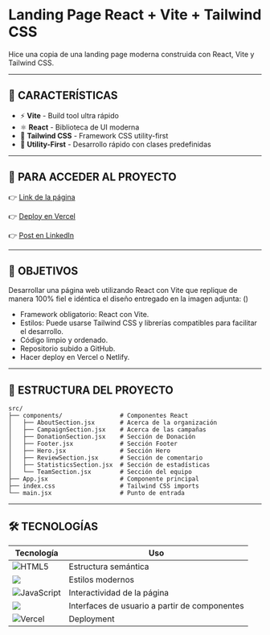 # Landing Page React + Vite + Tailwind CSS

Hice una copia de una landing page moderna construida con React, Vite y Tailwind CSS.

---

## 🚀 CARACTERÍSTICAS

- ⚡ **Vite** - Build tool ultra rápido
- ⚛️ **React** - Biblioteca de UI moderna
- 🎨 **Tailwind CSS** - Framework CSS utility-first
- 🎯 **Utility-First** - Desarrollo rápido con clases predefinidas

---

## 🔗 PARA ACCEDER AL PROYECTO

👉 [Link de la página](https://curso-fullstack-tp-final-2-la-git-47c4a4-laura-brnichs-projects.vercel.app/ )

👉 [Deploy en Vercel](https://vercel.com/laura-brnichs-projects/curso-fullstack-tp-final-2-landing-page-copy/9amvJvGjYnHzPVCXCpKQLqV1HzNc)

👉 [Post en LinkedIn]()

---

## 🎯 OBJETIVOS

Desarrollar una página web utilizando React con Vite que replique de manera 100% fiel e idéntica el diseño entregado en la imagen adjunta: ()

- Framework obligatorio: React con Vite.
- Estilos: Puede usarse Tailwind CSS y librerías compatibles para facilitar el desarrollo.
- Código limpio y ordenado.
- Repositorio subido a GitHub.
- Hacer deploy en Vercel o Netlify.

---

## 📁 ESTRUCTURA DEL PROYECTO

```
src/
├── components/                # Componentes React
│   ├── AboutSection.jsx       # Acerca de la organización
│   ├── CampaignSection.jsx    # Acerca de las campañas
│   ├── DonationSection.jsx    # Sección de Donación
│   ├── Footer.jsx             # Sección Footer
│   ├── Hero.jsx               # Sección Hero
│   ├── ReviewSection.jsx      # Sección de comentario
│   ├── StatisticsSection.jsx  # Sección de estadísticas
│   └── TeamSection.jsx        # Sección del equipo
├── App.jsx                    # Componente principal
├── index.css                  # Tailwind CSS imports
└── main.jsx                   # Punto de entrada
```

---

## 🛠️ TECNOLOGÍAS 

| Tecnología | Uso |
|------------|------|
| ![HTML5](https://img.shields.io/badge/html5-%23E34F26.svg?style=for-the-badge&logo=html5&logoColor=white) | Estructura semántica |
| <img src="https://img.shields.io/badge/tailwind-css%20-%231572B6.svg?&style=for-the-badge&logo=tailwind-css&logoColor=white" /> | Estilos modernos |
| ![JavaScript](https://img.shields.io/badge/JavaScript-%23323330.svg?style=for-the-badge&logo=javascript&logoColor=F7DF1E) | Interactividad de la página |
| <img src="https://img.shields.io/badge/react%20-%2300D9FF.svg?&style=for-the-badge&logo=react&logoColor=white" /> | Interfaces de usuario a partir de componentes |
| ![Vercel](https://img.shields.io/badge/vercel-%23000000.svg?style=for-the-badge&logo=vercel&logoColor=white) | Deployment |
